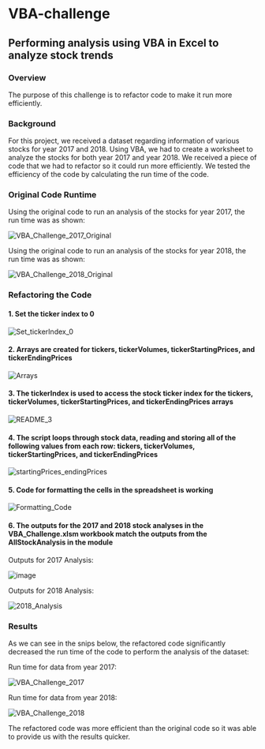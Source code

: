 # VBA-challenge

## Performing analysis using VBA in Excel to analyze stock trends

### Overview
The purpose of this challenge is to refactor code to make it run more efficiently. 

### Background
For this project, we received a dataset regarding information of various stocks for year 2017 and 2018. Using VBA, we had to create a worksheet to analyze the stocks for both year 2017 and year 2018. We received a piece of code that we had to refactor so it could run more efficiently. We tested the efficiency of the code by calculating the run time of the code.

### Original Code Runtime

Using the original code to run an analysis of the stocks for year 2017, the run time was as shown:

![VBA_Challenge_2017_Original](https://user-images.githubusercontent.com/90978520/135771546-5462e5a5-5fbd-4fe2-a554-6e4e6522ae52.png)


Using the original code to run an analysis of the stocks for year 2018, the run time was as shown:

![VBA_Challenge_2018_Original](https://user-images.githubusercontent.com/90978520/135771554-a5c291a4-9571-4f83-af7b-135ce6b5c9fa.png)

### Refactoring the Code

#### 1. Set the ticker index to 0
   
   ![Set_tickerIndex_0](https://user-images.githubusercontent.com/90978520/135772489-588ebf0d-f751-4e68-8a42-eaa88cc8110a.png)


#### 2. Arrays are created for tickers, tickerVolumes, tickerStartingPrices, and tickerEndingPrices 

  ![Arrays](https://user-images.githubusercontent.com/90978520/135772511-8b3d1bcc-662e-4a8e-a3dd-58fa79008d37.png)
  
#### 3. The tickerIndex is used to access the stock ticker index for the tickers, tickerVolumes, tickerStartingPrices, and tickerEndingPrices arrays

  ![README_3](https://user-images.githubusercontent.com/90978520/135772656-86de7ab8-1dc3-484a-887c-2849b3ba98c4.png)

#### 4. The script loops through stock data, reading and storing all of the following values from each row: tickers, tickerVolumes, tickerStartingPrices, and tickerEndingPrices

  ![startingPrices_endingPrices](https://user-images.githubusercontent.com/90978520/135772730-7512c96f-2213-4ff2-8e2a-4e4ea86bc6fe.png)

#### 5. Code for formatting the cells in the spreadsheet is working

  ![Formatting_Code](https://user-images.githubusercontent.com/90978520/135772764-aa2c11c5-2460-4f4d-b892-b337ded06dbb.png)

#### 6. The outputs for the 2017 and 2018 stock analyses in the VBA_Challenge.xlsm workbook match the outputs from the AllStockAnalysis in the module

  Outputs for 2017 Analysis:
  
  ![image](https://user-images.githubusercontent.com/90978520/135772805-b5752a5d-6f83-406b-b6f2-b978a604cf4d.png)
  
  Outputs for 2018 Analysis:
  
  ![2018_Analysis](https://user-images.githubusercontent.com/90978520/135772818-0ed9a9af-a279-4319-be90-b3bc360a9f78.png)

### Results

As we can see in the snips below, the refactored code significantly decreased the run time of the code to perform the analysis of the dataset:

Run time for data from year 2017:

![VBA_Challenge_2017](https://user-images.githubusercontent.com/90978520/135772925-c6d48f22-4922-40e5-a24d-fa369e573864.png)

Run time for data from year 2018:

![VBA_Challenge_2018](https://user-images.githubusercontent.com/90978520/135772933-551ef038-c4b3-416a-b4f9-7688b24a20bf.png)

The refactored code was more efficient than the original code so it was able to provide us with the results quicker.


  
